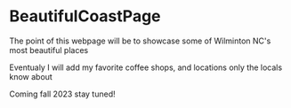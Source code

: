 # BeautifulCoastPage
The point of this webpage will be to showcase some of Wilminton NC's most beautiful places

Eventualy I will add my favorite coffee shops, and locations only the locals know about

Coming fall 2023 stay tuned!
